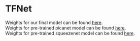 # TFNet



Weights for our final model can be found [here](https://drive.google.com/file/d/10BrC1XWS9X-STt_DuAFGl0UnWq1YZNF0/view?usp=sharing).<br />
Weights for pre-trained picanet model can be found [here](https://drive.google.com/file/d/16sC8_0uLhwbJHEumNQiklGKgRzAb4bN4/view?usp=sharing).<br />
Weights for pre-trained squeezenet model can be found [here](https://drive.google.com/file/d/1N-Lh6LXVfEweGRVWfvaHYVtzWuFha1_0/view?usp=sharing).<br />
